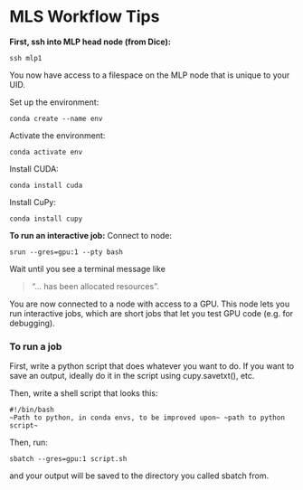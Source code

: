 # MLS Workflow Tips

**First, ssh into MLP head node (from Dice):**

	ssh mlp1

You now have access to a filespace on the MLP node that is unique to your UID.

Set up the environment:

	conda create --name env
 
Activate the environment:

	conda activate env
 
Install CUDA:

	conda install cuda
 
Install CuPy:

	conda install cupy

**To run an interactive job:**
Connect to node:

	srun --gres=gpu:1 --pty bash

Wait until you see a terminal message like 
> “... has been allocated resources”.

You are now connected to a node with access to a GPU. This node lets you run interactive jobs, which are short jobs that let you test GPU code (e.g. for debugging).

### To run a job

First, write a python script that does whatever you want to do.
If you want to save an output, ideally do it in the script using cupy.savetxt(), etc.

Then, write a shell script that looks this:

	#!/bin/bash
	~Path to python, in conda envs, to be improved upon~ ~path to python script~

Then, run:

	sbatch --gres=gpu:1 script.sh


and your output will be saved to the directory you called sbatch from.
